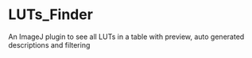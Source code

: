 # LUTs_Finder
An ImageJ plugin to see all LUTs in a table with preview, auto generated descriptions and filtering 
